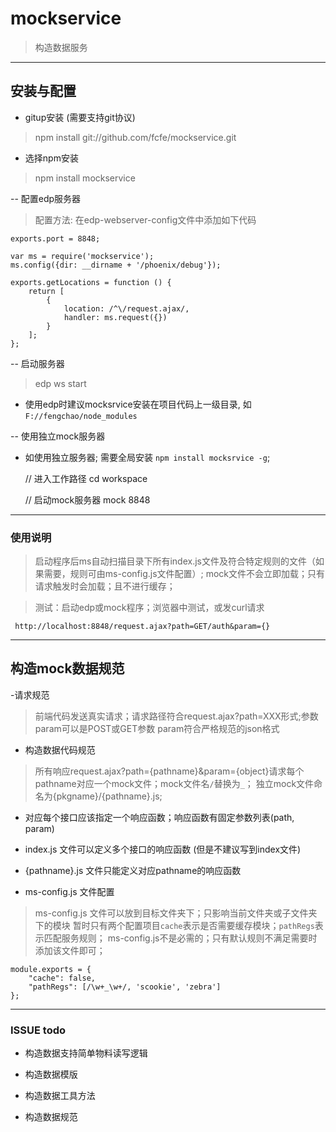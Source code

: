 mockservice
===========

> 构造数据服务


---------------------------

## 安装与配置

- gitup安装 (需要支持git协议)

> npm install git://github.com/fcfe/mockservice.git

- 选择npm安装

> npm install mockservice


-- 配置edp服务器

> 配置方法: 在edp-webserver-config文件中添加如下代码

    exports.port = 8848;

    var ms = require('mockservice');
    ms.config({dir: __dirname + '/phoenix/debug'});

    exports.getLocations = function () {
        return [
            {
                location: /^\/request.ajax/, 
                handler: ms.request({})
            }
        ];
    };

-- 启动服务器

> edp ws start

- 使用edp时建议mocksrvice安装在项目代码上一级目录, 如`F://fengchao/node_modules`

-- 使用独立mock服务器

- 如使用独立服务器; 需要全局安装 `npm install mocksrvice -g`; 

    // 进入工作路径
    cd workspace

    // 启动mock服务器
    mock 8848

----------------------------

### 使用说明

 > 启动程序后ms自动扫描目录下所有index.js文件及符合特定规则的文件（如果需要，规则可由ms-config.js文件配置）;
 > mock文件不会立即加载；只有请求触发时会加载；且不进行缓存；
 
 > 测试：启动edp或mock程序；浏览器中测试，或发curl请求
 
     http://localhost:8848/request.ajax?path=GET/auth&param={}
     

-----------------------

## 构造mock数据规范

-请求规范

> 前端代码发送真实请求；请求路径符合request.ajax?path=XXX形式;参数param可以是POST或GET参数
param符合严格规范的json格式

- 构造数据代码规范

> 所有响应request.ajax?path={pathname}&param={object}请求每个pathname对应一个mock文件；mock文件名`/`替换为`_`；
独立mock文件命名为{pkgname}/{pathname}.js;

- 对应每个接口应该指定一个响应函数；响应函数有固定参数列表(path, param)
- index.js 文件可以定义多个接口的响应函数 (但是不建议写到index文件)
- {pathname}.js 文件只能定义对应pathname的响应函数

- ms-config.js 文件配置
> ms-config.js 文件可以放到目标文件夹下；只影响当前文件夹或子文件夹下的模块
  暂时只有两个配置项目`cache`表示是否需要缓存模块；`pathRegs`表示匹配服务规则；
  ms-config.js不是必需的；只有默认规则不满足需要时添加该文件即可；

    module.exports = {
        "cache": false,
        "pathRegs": [/\w+_\w+/, 'scookie', 'zebra']
    };

------------------------

### ISSUE todo

- 构造数据支持简单物料读写逻辑

- 构造数据模版

- 构造数据工具方法

- 构造数据规范

